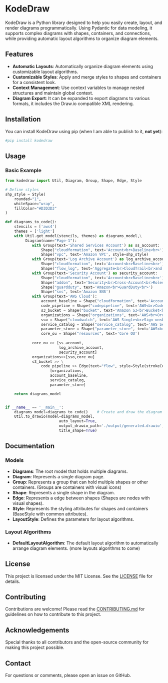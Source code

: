 # KodeDraw

KodeDraw is a Python library designed to help you easily create, layout, and render diagrams programmatically. Using Pydantic for data modeling, it supports complex diagrams with shapes, containers, and connections, while providing automatic layout algorithms to organize diagram elements.

## Features

- **Automatic Layouts**: Automatically organize diagram elements using customizable layout algorithms.
- **Customizable Styles**: Apply and merge styles to shapes and containers for a consistent look.
- **Context Management**: Use context variables to manage nested structures and maintain global context.
- **Diagram Export**: It can be expanded to export diagrams to various formats, it includes the Draw.io compatible XML rendering.

## Installation

You can install KodeDraw using pip 
(when I am able to publish to it, **not yet**):

```bash
#pip install kodedraw
```

## Usage

### Basic Example

```python
from kodedraw import Util, Diagram, Group, Shape, Edge, Style

# Define styles
shp_style = Style(
    rounded="1", 
    whiteSpace="wrap", 
    fillColor="#D3D3D3"
)

def diagrams_to_code():
    stencils = ['aws4']
    themes = ['light']
    with Util.get_model(stencils, themes) as diagrams_model,\
         Diagram(name="Page-1"):
            with Group(text='Shared Services Account') as ss_account:
                Shape("cloudformation", text='Account<br>Baseline<br>')
                Shape("vpc", text='Amazon VPC', style=shp_style)
            with Group(text='Log Archive Account') as log_archive_account:
                Shape("cloudformation", text='Account<br>Baseline<br>')
                Shape("flow_log", text='Aggregate<br>CloudTrail<br>and Config Logs<br>')
            with Group(text='Security Account') as security_account:
                Shape("cloudformation", text='Account<br>Baseline<br>')
                Shape("addon", text='Security<br>Cross-Account<br>Roles<br>')
                Shape("guardduty", text='Amazon<br>GuardDuty<br>')
                Shape("sns", text='Amazon SNS')
            with Group(text='AWS Cloud'):
                account_baseline = Shape("cloudformation", text='Account<br>Baseline<br>')
                code_pipeline = Shape("codepipeline", text='AWS<br>CodePipeline<br>')
                s3_bucket = Shape("bucket", text='Amazon S3<br>Bucket<br>')
                organizations = Shape("organizations", text='AWS<br>Organizations<br>')
                sso = Shape("cloudwatch", text='AWS Single<br>Sign-on<br>')
                service_catalog = Shape("service_catalog", text='AWS Service<br>Catalog<br>')
                parameter_store = Shape("parameter_store", text='AWS<br>Parameter<br>Store<br>')
                core_ou = Shape("resources", text='Core OU')
                
            core_ou >> [ss_account, 
                        log_archive_account, 
                        security_account] 
            organizations>>[sso,core_ou]
            s3_bucket >> \
                code_pipeline >> Edge(text="flow", style=Style(strokeColor="blue")) >>\
                    [organizations,
                    account_baseline,
                    service_catalog,
                    parameter_store] 

    return diagrams_model


if __name__ == '__main__':
    diagrams_model=diagrams_to_code()    # Create and draw the diagram from the model
    Util.to_drawio(model=diagrams_model,
                        auto_layout=True,
                        output_drawio_path='./output/generated.drawio',
                        title_shape=True)
```

## Documentation

### Models

- **Diagrams**: The root model that holds multiple diagrams.
- **Diagram**: Represents a single diagram page.
- **Group**: Represents a group that can hold multiple shapes or other containers. (Groups are containers with visual icons)
- **Shape**: Represents a single shape in the diagram.
- **Edge**: Represents a edge between shapes (Shapes are nodes with visual shapes).
- **Style**: Represents the styling attributes for shapes and containers (BaseStyle with common attributes).
- **LayoutStyle**: Defines the parameters for layout algorithms.

### Layout Algorithms

- **DefaultLayoutAlgorithm**: The default layout algorithm to automatically arrange diagram elements.
(more layouts algorithms to come)

## License

This project is licensed under the MIT License. See the [LICENSE](LICENSE) file for details.

## Contributing

Contributions are welcome! Please read the [CONTRIBUTING.md](CONTRIBUTING.md) for guidelines on how to contribute to this project.

## Acknowledgements

Special thanks to all contributors and the open-source community for making this project possible.

## Contact

For questions or comments, please open an issue on GitHub.
